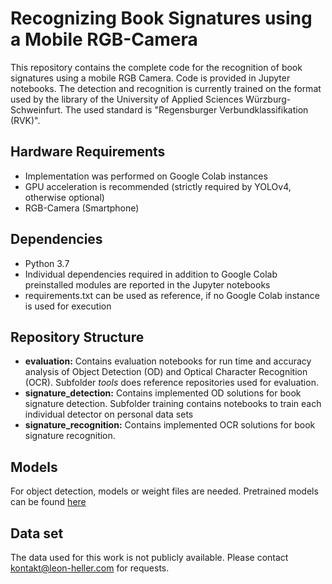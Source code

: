 # Recognizing Book Signatures using a Mobile RGB-Camera

This repository contains the complete code for the recognition of book signatures using a mobile RGB Camera. Code is provided in Jupyter notebooks. The detection and recognition is currently trained on the format used by the library of the University of Applied Sciences Würzburg-Schweinfurt. The used standard is "Regensburger Verbundklassifikation (RVK)".


## Hardware Requirements

- Implementation was performed on Google Colab instances
- GPU acceleration is recommended (strictly required by YOLOv4, otherwise optional)
- RGB-Camera (Smartphone)


## Dependencies

- Python 3.7
- Individual dependencies required in addition to Google Colab preinstalled modules are reported in the Jupyter notebooks
- requirements.txt can be used as reference, if no Google Colab instance is used for execution


## Repository Structure

- **evaluation:** Contains evaluation notebooks for run time and accuracy analysis of Object Detection (OD) and Optical Character Recognition (OCR). Subfolder *tools* does reference repositories used for evaluation.
- **signature_detection:** Contains implemented OD solutions for book signature detection. Subfolder training contains notebooks to train each individual detector on personal data sets
- **signature_recognition:** Contains implemented OCR solutions for book signature recognition.


## Models

For object detection, models or weight files are needed. Pretrained models can be found [here](https://drive.google.com/drive/folders/1kdak4UZxd0ImufVfAoJ9BbI3jzYkjzVy?usp=sharing)


## Data set

The data used for this work is not publicly available. Please contact <kontakt@leon-heller.com> for requests.
